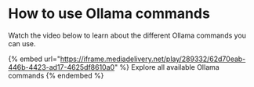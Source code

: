 # How to use Ollama commands

Watch the video below to learn about the different Ollama commands you can use.

{% embed url="https://iframe.mediadelivery.net/play/289332/62d70eab-446b-4423-ad17-4625df8610a0" %}
Explore all available Ollama commands
{% endembed %}
